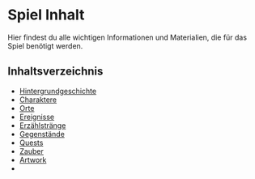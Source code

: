 # Spiel Inhalt

Hier findest du alle wichtigen Informationen und Materialien, die für das Spiel benötigt werden.

## Inhaltsverzeichnis

- [Hintergrundgeschichte](Hintergrundgeschichte.md)
- [Charaktere](Charaktere.md)
- [Orte](Orte.md)
- [Ereignisse](Ereignisse.md)
- [Erzählstränge](Markierung-der-Erzählstränge.md)
- [Gegenstände](Gegenstände.md)
- [Quests](Quests.md)
- [Zauber](Zauber.md)
- [Artwork](Artwork.md)
- 
